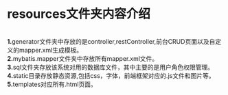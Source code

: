 # resources文件夹内容介绍
<br><strong>1.</strong>generator文件夹中存放的是controller,restController,前台CRUD页面以及自定义的mapper.xml生成模板。
<br><strong>2.</strong>mybatis.mapper文件夹中存放所有mapper.xml文件。
<br><strong>3.</strong>sql文件夹存放该系统对用的数据库文件，其中主要的是用户角色权限管理。
<br><strong>4.</strong>static目录存放静态资源,包括css，字体，前端框架对应的.js文件和图片等。
<br><strong>5.</strong>templates对应所有.html页面。
